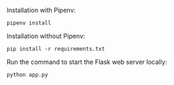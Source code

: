 Installation with Pipenv:

```
pipenv install
```

Installation without Pipenv:

```
pip install -r requirements.txt
```

Run the command to start the Flask web server locally:

```
python app.py
```
